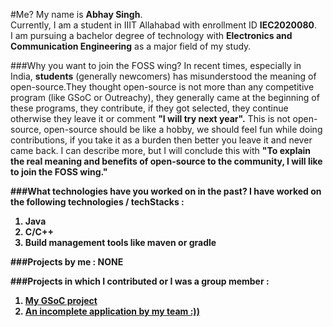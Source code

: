 #Me?
My name is <b>Abhay Singh</b>.<br>
Currently, I am a student in IIIT Allahabad with enrollment ID <b>IEC2020080</b>.<br>
I am pursuing a bachelor degree of technology with <b>Electronics and Communication Engineering</b> as a major field of my study.

###Why you want to join the FOSS wing?
In recent times, especially in India, <b>students</b> (generally newcomers) has misunderstood the 
meaning of open-source.They thought open-source is not more than any competitive program 
(like GSoC or Outreachy), they generally came at the beginning of these programs, they contribute, 
if they got selected, they continue otherwise they leave it or comment <b>"I will try next year".</b> This is not open-source, open-source
should be like a hobby, we should feel fun while doing contributions, if you take it as a burden then
better you leave it and never came back. I can describe more, but I will conclude this with <b>"To explain the real meaning
and benefits of open-source to the community, I will like to join the FOSS wing."<b>

###What technologies have you worked on in the past?
I have worked on the following technologies / techStacks :
1. Java
2. C/C++
3. Build management tools like maven or gradle

###Projects by me : <b>NONE</b>

###Projects in which I contributed or I was a group member :
1. <a href="https://github.com/castor-software/depclean">My GSoC project</a>
2. <a href = "https://github.com/ABHAY0O7/xTracker" >An incomplete application by my team :))</a>